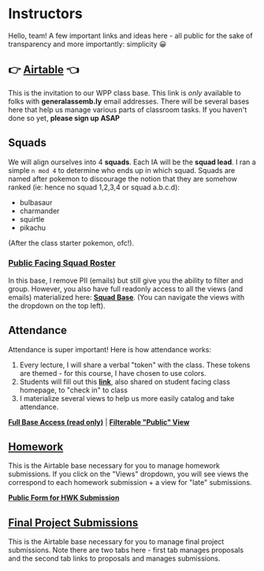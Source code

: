# Instructors

Hello, team! A few important links and ideas here - all public for the sake of transparency and more importantly: simplicity 😀

## 👉 [Airtable](https://airtable.com/invite/l?inviteId=invyjyDY3FREI0V7s&inviteToken=77a8c4b974b0a587ee78402b150aeb7f13cc931295fd51a8f26736e641f06efb) 👈

This is the invitation to our WPP class base. This link is _only_ available to folks with **generalassemb.ly** email addresses. There will be several bases here that help us manage various parts of classroom tasks. If you haven't done so yet, **please sign up ASAP** 

## Squads

We will align ourselves into 4 **squads**. Each IA will be the **squad lead**. I ran a simple `n mod 4` to determine who ends up in which squad. Squads are named after pokemon to discourage the notion that they are somehow ranked (ie: hence no squad 1,2,3,4 or squad a.b.c.d):

* bulbasaur
* charmander
* squirtle
* pikachu

(After the class starter pokemon, ofc!).

### [Public Facing Squad Roster](https://airtable.com/shrX4qrqTERyfcgla)

In this base, I remove PII (emails) but still give you the ability to filter and group. However, you also have full readonly access to all the views (and emails) materialized here: [**Squad Base**](https://airtable.com/tblXKK1OayuV4KlqE/viwaZbR8uIukninHI?blocks=hide). (You can navigate the views with the dropdown on the top left).

## Attendance

Attendance is super important! Here is how attendance works:

1. Every lecture, I will share a verbal "token" with the class. These tokens are themed - for this course, I have chosen to use colors.
2. Students will fill out this **[link](https://airtable.com/shroqAUHnqBINgrtm)**, also shared on student facing class homepage, to "check in" to class
3. I materialize several views to help us more easily catalog and take attendance.

**[Full Base Access (read only)](https://airtable.com/tblgBnxolWeYulUTj/viwNJodJ60xe5ibnc?blocks=hide)** | **[Filterable "Public" View](https://airtable.com/shrrjCgiJ0eVQB4GM)**

## [Homework](https://airtable.com/tblIPolX9annjawIy/viwfXp1iUeGDU7Ncr)

This is the Airtable base necessary for you to manage homework submissions. If you click on the "Views" dropdown, you will see views the correspond to each homework submission + a view for "late" submissions.

**[Public Form for HWK Submission](https://airtable.com/shrLwGLoUzUOkPYEk)**

## [Final Project Submissions](https://airtable.com/tblt20rulKIkCDfQe/viw6rcBKe38C7fSvD?blocks=hid)

This is the Airtable base necessary for you to manage final project submissions. Note there are two tabs here - first tab manages proposals and the second tab links to proposals and manages submissions.





